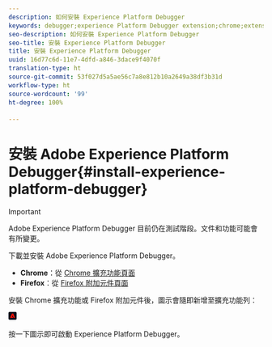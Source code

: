 ```yaml
---
description: 如何安裝 Experience Platform Debugger
keywords: debugger;experience Platform Debugger extension;chrome;extension;install
seo-description: 如何安裝 Experience Platform Debugger
seo-title: 安裝 Experience Platform Debugger
title: 安裝 Experience Platform Debugger
uuid: 16d77c6d-11e7-4dfd-a846-3dace9f4070f
translation-type: ht
source-git-commit: 53f027d5a5ae56c7a8e812b10a2649a38df3b31d
workflow-type: ht
source-wordcount: '99'
ht-degree: 100%

---
```



# 安裝 Adobe Experience Platform Debugger{#install-experience-platform-debugger}

>[!IMPORTANT]
>
>Adobe Experience Platform Debugger 目前仍在測試階段。文件和功能可能會有所變更。

下載並安裝 Adobe Experience Platform Debugger。

* **Chrome**：從 [Chrome 擴充功能頁面](https://chrome.google.com/webstore/detail/adobe-experience-cloud-de/ocdmogmohccmeicdhlhhgepeaijenapj)
* **Firefox**：從 [Firefox 附加元件頁面](https://addons.mozilla.org/zh-TW/firefox/addon/adobe-experience-platform-dbg/)

安裝 Chrome 擴充功能或 Firefox 附加元件後，圖示會隨即新增至擴充功能列：

![](assets/start-icon.jpg)

按一下圖示即可啟動 Experience Platform Debugger。

